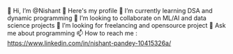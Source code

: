 👋 Hi, I’m @Nishant
🔭 Here's my profile
🌱 I’m currently learning DSA and dynamic programming
👯 I’m looking to collaborate on ML/AI and data science projects
🤔 I’m looking for freelancing and opensource project
💬 Ask me about programming
📫 How to reach me : https://www.linkedin.com/in/nishant-pandey-10415326a/

<!---
Niishant11/Niishant11 is a ✨ special ✨ repository because its `README.md` (this file) appears on your GitHub profile.
You can click the Preview link to take a look at your changes.
--->
